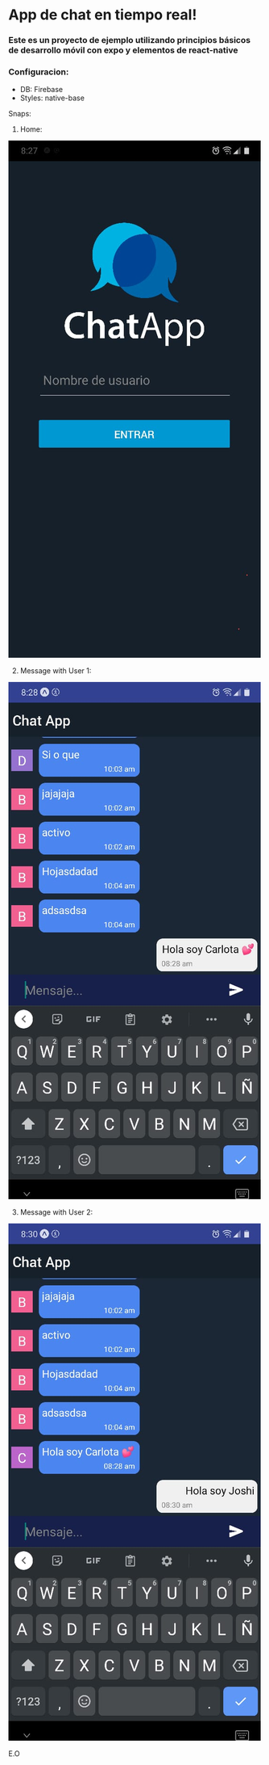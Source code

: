 # App de chat en tiempo real!

### Este es un proyecto de ejemplo utilizando principios básicos de desarrollo móvil con expo y elementos de react-native
### Configuracion: 
  - DB: Firebase 
  - Styles: native-base

Snaps:

1. Home:

![HomeScreen](./assets/name.jpeg)

2. Message with User 1:

![User1](./assets/user1.jpeg)

3. Message with User 2:

![User1](./assets/user2.jpeg)


E.O

